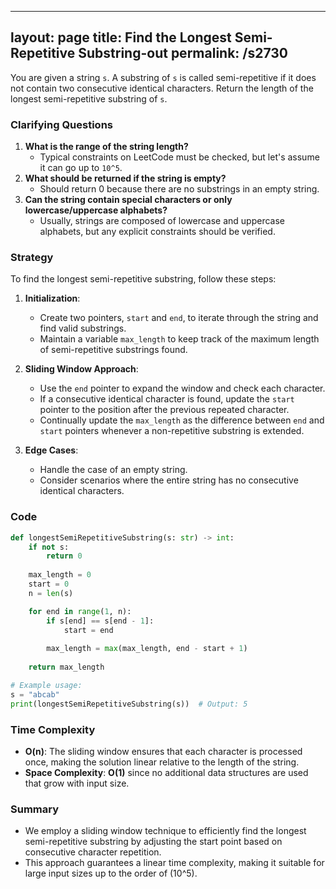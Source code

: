 
---
layout: page
title:  Find the Longest Semi-Repetitive Substring-out
permalink: /s2730
---

You are given a string `s`. A substring of `s` is called semi-repetitive if it does not contain two consecutive identical characters. Return the length of the longest semi-repetitive substring of `s`.

### Clarifying Questions

1. **What is the range of the string length?**
   - Typical constraints on LeetCode must be checked, but let's assume it can go up to `10^5`.
2. **What should be returned if the string is empty?**
   - Should return 0 because there are no substrings in an empty string.
3. **Can the string contain special characters or only lowercase/uppercase alphabets?**
   - Usually, strings are composed of lowercase and uppercase alphabets, but any explicit constraints should be verified.

### Strategy

To find the longest semi-repetitive substring, follow these steps:

1. **Initialization**:
   - Create two pointers, `start` and `end`, to iterate through the string and find valid substrings.
   - Maintain a variable `max_length` to keep track of the maximum length of semi-repetitive substrings found.

2. **Sliding Window Approach**:
   - Use the `end` pointer to expand the window and check each character.
   - If a consecutive identical character is found, update the `start` pointer to the position after the previous repeated character.
   - Continually update the `max_length` as the difference between `end` and `start` pointers whenever a non-repetitive substring is extended.

3. **Edge Cases**:
   - Handle the case of an empty string.
   - Consider scenarios where the entire string has no consecutive identical characters.

### Code

```python
def longestSemiRepetitiveSubstring(s: str) -> int:
    if not s:
        return 0
    
    max_length = 0
    start = 0
    n = len(s)

    for end in range(1, n):
        if s[end] == s[end - 1]:
            start = end
    
        max_length = max(max_length, end - start + 1)
    
    return max_length

# Example usage:
s = "abcab"
print(longestSemiRepetitiveSubstring(s))  # Output: 5
```

### Time Complexity

- **O(n)**: The sliding window ensures that each character is processed once, making the solution linear relative to the length of the string.
- **Space Complexity**: **O(1)** since no additional data structures are used that grow with input size.

### Summary

- We employ a sliding window technique to efficiently find the longest semi-repetitive substring by adjusting the start point based on consecutive character repetition.
- This approach guarantees a linear time complexity, making it suitable for large input sizes up to the order of \(10^5\).